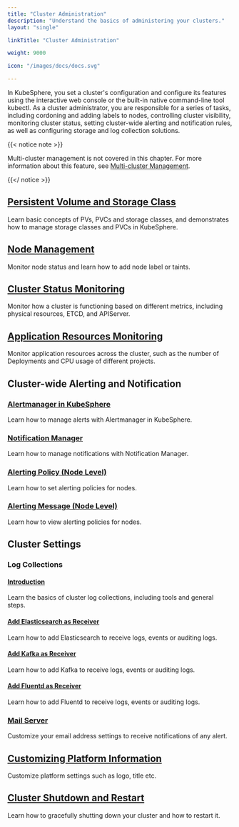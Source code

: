 ```yaml
---
title: "Cluster Administration"
description: "Understand the basics of administering your clusters."
layout: "single"

linkTitle: "Cluster Administration"

weight: 9000

icon: "/images/docs/docs.svg"

---
```


In KubeSphere, you set a cluster's configuration and configure its features using the interactive web console or the built-in native command-line tool kubectl. As a cluster administrator, you are responsible for a series of tasks, including cordoning and adding labels to nodes, controlling cluster visibility, monitoring cluster status, setting cluster-wide alerting and notification rules, as well as configuring storage and log collection solutions.

{{< notice note >}}

Multi-cluster management is not covered in this chapter. For more information about this feature, see [Multi-cluster Management](../multicluster-management/).

{{</ notice >}}

## [Persistent Volume and Storage Class](../cluster-administration/persistent-volume-and-storage-class/)

Learn basic concepts of PVs, PVCs and storage classes, and demonstrates how to manage storage classes and PVCs in KubeSphere.

## [Node Management](../cluster-administration/nodes/)

Monitor node status and learn how to add node label or taints.

## [Cluster Status Monitoring](../cluster-administration/cluster-status-monitoring/)

Monitor how a cluster is functioning based on different metrics, including physical resources, ETCD, and APIServer.

## [Application Resources Monitoring](../cluster-administration/application-resources-monitoring/)

Monitor application resources across the cluster, such as the number of Deployments and CPU usage of different projects.

## Cluster-wide Alerting and Notification

### [Alertmanager in KubeSphere](../cluster-administration/cluster-wide-alerting-and-notification/alertmanager/)

Learn how to manage alerts with Alertmanager in KubeSphere.

### [Notification Manager](../cluster-administration/cluster-wide-alerting-and-notification/notification-manager/)

Learn how to manage notifications with Notification Manager.

### [Alerting Policy (Node Level)](../cluster-administration/cluster-wide-alerting-and-notification/alerting-policy/)

Learn how to set alerting policies for nodes.

### [Alerting Message (Node Level)](../cluster-administration/cluster-wide-alerting-and-notification/alerting-message/)

Learn how to view alerting policies for nodes.

## Cluster Settings

### Log Collections

#### [Introduction](../cluster-administration/cluster-settings/log-collections/introduction/)

Learn the basics of cluster log collections, including tools and general steps.

#### [Add Elasticsearch as Receiver](../cluster-administration/cluster-settings/log-collections/add-es-as-receiver/)

Learn how to add Elasticsearch to receive logs, events or auditing logs.

#### [Add Kafka as Receiver](../cluster-administration/cluster-settings/log-collections/add-kafka-as-receiver/)

Learn how to add Kafka to receive logs, events or auditing logs.

#### [Add Fluentd as Receiver](../cluster-administration/cluster-settings/log-collections/add-fluentd-as-receiver/)

Learn how to add Fluentd to receive logs, events or auditing logs.

### [Mail Server](../cluster-administration/cluster-settings/mail-server/)

Customize your email address settings to receive notifications of any alert.

## [Customizing Platform Information](../cluster-administration/platform-settings/customize-basic-information/)

Customize platform settings such as logo, title etc.

## [Cluster Shutdown and Restart](../cluster-administration/shuting-down-and-restart-cluster-cracefully/)

Learn how to gracefully shutting down your cluster and how to restart it.
